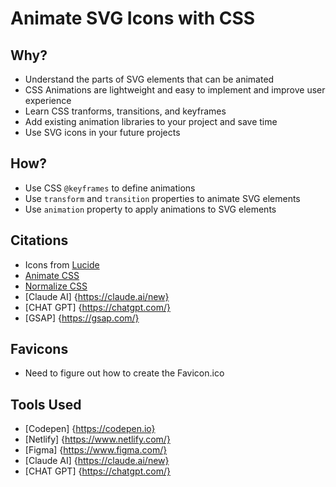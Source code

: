 # Animate SVG Icons with CSS

## Why? 
* Understand the parts of SVG elements that can be animated
* CSS Animations are lightweight and easy to implement and improve user experience
* Learn CSS tranforms, transitions, and keyframes
* Add existing animation libraries to your project and save time
* Use SVG icons in your future projects

## How?
* Use CSS `@keyframes` to define animations
* Use `transform` and `transition` properties to animate SVG elements
* Use `animation` property to apply animations to SVG elements

## Citations
* Icons from [Lucide](https://lucide.dev/)
* [Animate CSS](https://daneden.github.io/animate.css/)
* [Normalize CSS](https://necolas.github.io/normalize.css/)
* [Claude AI] {https://claude.ai/new}
* [CHAT GPT] {https://chatgpt.com/}
* [GSAP] {https://gsap.com/}

## Favicons
* Need to figure out how to create the Favicon.ico

## Tools Used
* [Codepen] {https://codepen.io}
* [Netlify] {https://www.netlify.com/}
* [Figma] {https://www.figma.com/}
* [Claude AI] {https://claude.ai/new}
* [CHAT GPT] {https://chatgpt.com/}
